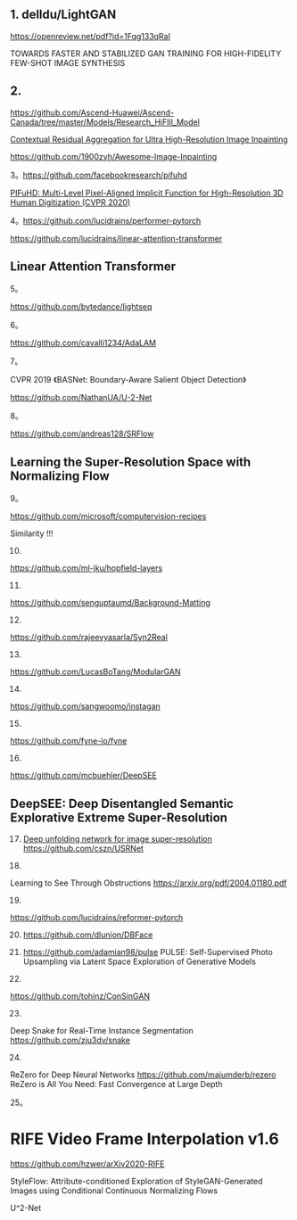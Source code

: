 ## 1.  delldu/LightGAN

https://openreview.net/pdf?id=1Fqg133qRaI

TOWARDS FASTER AND STABILIZED GAN TRAINING FOR HIGH-FIDELITY FEW-SHOT IMAGE SYNTHESIS

## 2. 
https://github.com/Ascend-Huawei/Ascend-Canada/tree/master/Models/Research_HiFIll_Model

[Contextual Residual Aggregation for Ultra High-Resolution Image Inpainting](https://arxiv.org/abs/2005.09704)

https://github.com/1900zyh/Awesome-Image-Inpainting



3。https://github.com/facebookresearch/pifuhd

[PIFuHD: Multi-Level Pixel-Aligned Implicit Function for High-Resolution 3D Human Digitization (CVPR 2020)](https://shunsukesaito.github.io/PIFuHD/)



4。https://github.com/lucidrains/performer-pytorch

https://github.com/lucidrains/linear-attention-transformer

## Linear Attention Transformer

5。

https://github.com/bytedance/lightseq

6。

https://github.com/cavalli1234/AdaLAM

7。 

 CVPR 2019 《BASNet: Boundary-Aware Salient Object Detection》

https://github.com/NathanUA/U-2-Net

8。

https://github.com/andreas128/SRFlow

## Learning the Super-Resolution Space with Normalizing Flow 

9。

https://github.com/microsoft/computervision-recipes

Similarity !!!

10.

https://github.com/ml-jku/hopfield-layers

11.

https://github.com/senguptaumd/Background-Matting

12.

https://github.com/rajeevyasarla/Syn2Real

13.

https://github.com/LucasBoTang/ModularGAN

14.

https://github.com/sangwoomo/instagan

15.

https://github.com/fyne-io/fyne

16.

https://github.com/mcbuehler/DeepSEE

## DeepSEE: Deep Disentangled Semantic Explorative Extreme Super-Resolution


17.  [Deep unfolding network for image super-resolution](https://arxiv.org/pdf/2003.10428.pdf)
https://github.com/cszn/USRNet

18.
Learning to See Through Obstructions
https://arxiv.org/pdf/2004.01180.pdf

19.
https://github.com/lucidrains/reformer-pytorch

20. https://github.com/dlunion/DBFace

21. https://github.com/adamian98/pulse
PULSE: Self-Supervised Photo Upsampling via Latent Space Exploration of Generative Models

22.
https://github.com/tohinz/ConSinGAN

23.
Deep Snake for Real-Time Instance Segmentation
https://github.com/zju3dv/snake

24.
ReZero for Deep Neural Networks
https://github.com/majumderb/rezero
ReZero is All You Need: Fast Convergence at Large Depth



25。

# RIFE Video Frame Interpolation v1.6

https://github.com/hzwer/arXiv2020-RIFE



StyleFlow: Attribute-conditioned Exploration of StyleGAN-Generated Images using Conditional Continuous Normalizing Flows

U^2-Net



